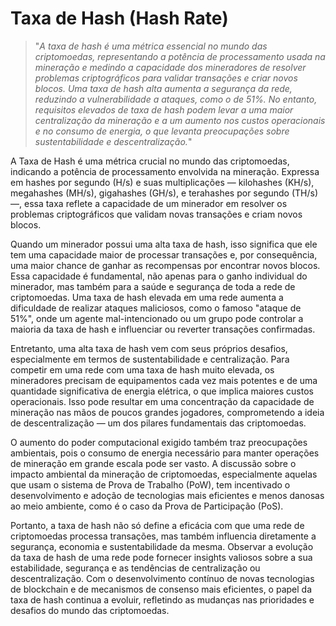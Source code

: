 # Taxa de Hash (Hash Rate)

>"*A taxa de hash é uma métrica essencial no mundo das criptomoedas, representando a potência de processamento usada na mineração e medindo a capacidade dos mineradores de resolver problemas criptográficos para validar transações e criar novos blocos. Uma taxa de hash alta aumenta a segurança da rede, reduzindo a vulnerabilidade a ataques, como o de 51%. No entanto, requisitos elevados de taxa de hash podem levar a uma maior centralização da mineração e a um aumento nos custos operacionais e no consumo de energia, o que levanta preocupações sobre sustentabilidade e descentralização.*"

A Taxa de Hash é uma métrica crucial no mundo das criptomoedas, indicando a potência de processamento envolvida na mineração. Expressa em hashes por segundo (H/s) e suas multiplicações — kilohashes (KH/s), megahashes (MH/s), gigahashes (GH/s), e terahashes por segundo (TH/s) —, essa taxa reflete a capacidade de um minerador em resolver os problemas criptográficos que validam novas transações e criam novos blocos.

Quando um minerador possui uma alta taxa de hash, isso significa que ele tem uma capacidade maior de processar transações e, por consequência, uma maior chance de ganhar as recompensas por encontrar novos blocos. Essa capacidade é fundamental, não apenas para o ganho individual do minerador, mas também para a saúde e segurança de toda a rede de criptomoedas. Uma taxa de hash elevada em uma rede aumenta a dificuldade de realizar ataques maliciosos, como o famoso "ataque de 51%", onde um agente mal-intencionado ou um grupo pode controlar a maioria da taxa de hash e influenciar ou reverter transações confirmadas.

Entretanto, uma alta taxa de hash vem com seus próprios desafios, especialmente em termos de sustentabilidade e centralização. Para competir em uma rede com uma taxa de hash muito elevada, os mineradores precisam de equipamentos cada vez mais potentes e de uma quantidade significativa de energia elétrica, o que implica maiores custos operacionais. Isso pode resultar em uma concentração da capacidade de mineração nas mãos de poucos grandes jogadores, comprometendo a ideia de descentralização — um dos pilares fundamentais das criptomoedas.

O aumento do poder computacional exigido também traz preocupações ambientais, pois o consumo de energia necessário para manter operações de mineração em grande escala pode ser vasto. A discussão sobre o impacto ambiental da mineração de criptomoedas, especialmente aquelas que usam o sistema de Prova de Trabalho (PoW), tem incentivado o desenvolvimento e adoção de tecnologias mais eficientes e menos danosas ao meio ambiente, como é o caso da Prova de Participação (PoS).

Portanto, a taxa de hash não só define a eficácia com que uma rede de criptomoedas processa transações, mas também influencia diretamente a segurança, economia e sustentabilidade da mesma. Observar a evolução da taxa de hash de uma rede pode fornecer insights valiosos sobre a sua estabilidade, segurança e as tendências de centralização ou descentralização. Com o desenvolvimento contínuo de novas tecnologias de blockchain e de mecanismos de consenso mais eficientes, o papel da taxa de hash continua a evoluir, refletindo as mudanças nas prioridades e desafios do mundo das criptomoedas.